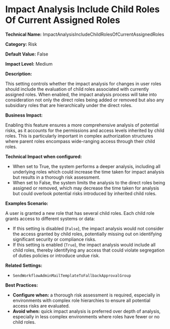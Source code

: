 # Impact Analysis Include Child Roles Of Current Assigned Roles

**Technical Name:** ImpactAnalysisIncludeChildRolesOfCurrentAssignedRoles

**Category:** Risk

**Default Value:** False

**Impact Level:** Medium

**Description:**

This setting controls whether the impact analysis for changes in user roles should include the evaluation of child roles associated with currently assigned roles. When enabled, the impact analysis process will take into consideration not only the direct roles being added or removed but also any subsidiary roles that are hierarchically under the direct roles.

**Business Impact:**

Enabling this feature ensures a more comprehensive analysis of potential risks, as it accounts for the permissions and access levels inherited by child roles. This is particularly important in complex authorization structures where parent roles encompass wide-ranging access through their child roles.

**Technical Impact when configured:**

- When set to True, the system performs a deeper analysis, including all underlying roles which could increase the time taken for impact analysis but results in a thorough risk assessment.
- When set to False, the system limits the analysis to the direct roles being assigned or removed, which may decrease the time taken for analysis but could overlook potential risks introduced by inherited child roles.

**Examples Scenario:**

A user is granted a new role that has several child roles. Each child role grants access to different systems or data:

- If this setting is disabled (`False`), the impact analysis would not consider the access granted by child roles, potentially missing out on identifying significant security or compliance risks.
- If this setting is enabled (`True`), the impact analysis would include all child roles, thereby identifying any access that could violate segregation of duties policies or introduce undue risk.

**Related Settings:**

- `SendWorkflowAdminMailTemplateToFallbackApprovalGroup`

**Best Practices:** 

- **Configure when:** a thorough risk assessment is required, especially in environments with complex role hierarchies to ensure all potential access risks are evaluated.
- **Avoid when:** quick impact analysis is preferred over depth of analysis, especially in less complex environments where roles have fewer or no child roles.